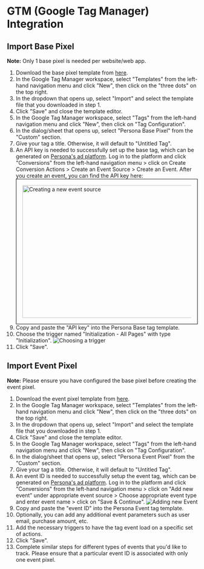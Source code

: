 # GTM (Google Tag Manager) Integration

## Import Base Pixel

**Note:** Only 1 base pixel is needed per website/web app.

1. Download the base pixel template from [here](https://cdn.persona3.tech/assets/files/persona-base-pixel-template.tpl).
2. In the Google Tag Manager workspace, select "Templates" from the left-hand navigation menu and click "New", then click on the "three dots" on the top right.
3. In the dropdown that opens up, select "Import" and select the template file that you downloaded in step 1.
4. Click "Save" and close the template editor.
5. In the Google Tag Manager workspace, select "Tags" from the left-hand navigation menu and click "New", then click on "Tag Configuration".
6. In the dialog/sheet that opens up, select "Persona Base Pixel" from the "Custom" section.
7. Give your tag a title. Otherwise, it will default to "Untitled Tag".
8. An API key is needed to successfully set up the base tag, which can be generated on [Persona's ad platform](https://ads.persona3.io/conversions "Persona's ad platform"). Log in to the platform and click "Conversions" from the left-hand navigation menu > click on Create Conversion Actions > Create an Event Source > Create an Event. After you create an event, you can find the API key here:    
    <div style="display: flex; justify-content:center; items:center; padding:16px; border: 1px solid black;">
      <img src="https://github.com/user-attachments/assets/c42ae357-afca-42ed-a4e3-680681f1b81f" alt="Creating a new event source" width="800" height="350"/>
    </div>
9. Copy and paste the "API key" into the Persona Base tag template.
10. Choose the trigger named "Initialization - All Pages" with type "Initialization".
    ![Choosing a trigger](https://github.com/persona-3/attribution-sdk-examples/assets/132479297/666af1ae-c74d-431d-9b1e-ac84d85864c7)
11. Click "Save".


## Import Event Pixel

**Note:** Please ensure you have configured the base pixel before creating the event pixel.

1. Download the event pixel template from [here](https://cdn.persona3.tech/assets/files/persona-event-pixel-template.tpl).
2. In the Google Tag Manager workspace, select "Templates" from the left-hand navigation menu and click "New", then click on the "three dots" on the top right.
3. In the dropdown that opens up, select "Import" and select the template file that you downloaded in step 1.
4. Click "Save" and close the template editor.
5. In the Google Tag Manager workspace, select "Tags" from the left-hand navigation menu and click "New", then click on "Tag Configuration".
6. In the dialog/sheet that opens up, select "Persona Event Pixel" from the "Custom" section.
7. Give your tag a title. Otherwise, it will default to "Untitled Tag".
8. An event ID is needed to successfully setup the event tag, which can be generated on [Persona's ad platform](https://ads.persona3.io/conversions "Persona's ad platform"). Log in to the platform and click "Conversions" from the left-hand navigation menu > click on "Add new event" under appropriate event source > Choose appropriate event type and enter event name > click on "Save & Continue".
    ![Adding new Event](https://github.com/persona-3/attribution-sdk-examples/assets/132479297/6699f5f2-457a-42b0-a12f-e4d34afeb8d7)
9. Copy and paste the "event ID" into the Persona Event tag template.
10. Optionally, you can add any additional event parameters such as user email, purchase amount, etc.
11. Add the necessary triggers to have the tag event load on a specific set of actions.
12. Click "Save".
13. Complete similar steps for different types of events that you'd like to track. Please ensure that a particular event ID is associated with only one event pixel.

